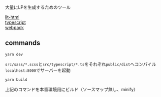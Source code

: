 大量にLPを生成するためのツール

[lit-html](https://lit-html.polymer-jp.org/)  
[typescript](https://www.typescriptlang.org/)  
[webpack](https://webpack.js.org/)  

## commands
```
yarn dev
```
`src/sass/*.scss`と`src/typescript/*.ts`をそれぞれ`public/dist`へコンパイル  
`localhost:8000`でサーバーを起動

```
yarn build
```
上記のコマンドを本番環境用にビルド（ソースマップ無し、minify）

